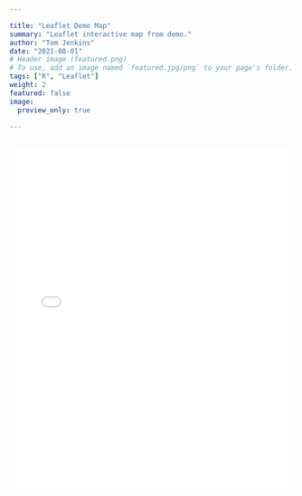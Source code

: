 ```yaml
---

title: "Leaflet Demo Map"
summary: "Leaflet interactive map from demo."
author: "Tom Jenkins"
date: "2021-08-01"
# Header image (featured.png)
# To use, add an image named `featured.jpg/png` to your page's folder. 
tags: ["R", "Leaflet"]
weight: 2
featured: false
image:
  preview_only: true

---
```



<br/>

<iframe height="600" width="100%" frameborder="yes"
src="final_map_leaflet_demo.html"></iframe>
